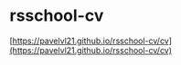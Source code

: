 # rsschool-cv
[https://pavelvl21.github.io/rsschool-cv/cv](https://pavelvl21.github.io/rsschool-cv/cv)
